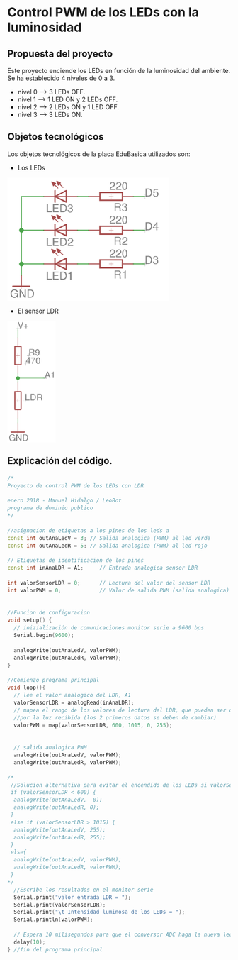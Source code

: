 # Control PWM de los LEDs con la luminosidad

## Propuesta del proyecto
Este proyecto enciende los LEDs en función de la luminosidad del ambiente. Se ha establecido 4 niveles de 0 a 3.
- nivel 0 --> 3 LEDs OFF.
- nivel 1 --> 1 LED ON y 2 LEDs OFF.
- nivel 2 --> 2 LEDs ON y 1 LED OFF.
- nivel 3 --> 3 LEDs ON.

## Objetos tecnológicos
Los objetos tecnológicos de la placa EduBasica utilizados son:
- Los LEDs

<a href="" target="_blank"><img width="366" height="278" border="0" align="center" src="https://github.com/leobotmanuel/ProgramandoObjetosTecnologicos/blob/master/software/arduino/proyectos/img/leds_cirEdubasica.png"/></a>

- El sensor LDR

<a href="" target="_blank"><img width="109" height="274" border="0" align="center" src="https://github.com/leobotmanuel/ProgramandoObjetosTecnologicos/blob/master/software/arduino/proyectos/img/LDR_esqEdubasica.png"/></a>

## Explicación del código.
```cpp
/*
Proyecto de control PWM de los LEDs con LDR 

enero 2018 - Manuel Hidalgo / LeoBot
programa de dominio publico
*/

//asignacion de etiquetas a los pines de los leds a
const int outAnaLedV = 3; // Salida analogica (PWM) al led verde
const int outAnaLedR = 5; // Salida analogica (PWM) al led rojo

// Etiquetas de identificacion de los pines
const int inAnaLDR = A1;     // Entrada analogica sensor LDR

int valorSensorLDR = 0;      // Lectura del valor del sensor LDR
int valorPWM = 0;            // Valor de salida PWM (salida analogica) a los pines LEDs


//Funcion de configuracion
void setup() {    
  // inizialización de comunicaciones monitor serie a 9600 bps
  Serial.begin(9600);            

  analogWrite(outAnaLedV, valorPWM);
  analogWrite(outAnaLedR, valorPWM);
}

//Comienzo programa principal
void loop(){
  // lee el valor analogico del LDR, A1
  valorSensorLDR = analogRead(inAnaLDR);            
  // mapea el rango de los valores de lectura del LDR, que pueden ser diferentes
  //por la luz recibida (los 2 primeros datos se deben de cambiar)
  valorPWM = map(valorSensorLDR, 600, 1015, 0, 255);  
  

  // salida analogica PWM
  analogWrite(outAnaLedV, valorPWM);
  analogWrite(outAnaLedR, valorPWM);  

/*
 //Solucion alternativa para evitar el encendido de los LEDs si valorSensorLDR < 600
 if (valorSensorLDR < 600) {
  analogWrite(outAnaLedV,  0);
  analogWrite(outAnaLedR, 0);
 }
 else if (valorSensorLDR > 1015) {
  analogWrite(outAnaLedV, 255);
  analogWrite(outAnaLedR, 255);
 }
 else{
  analogWrite(outAnaLedV, valorPWM);
  analogWrite(outAnaLedR, valorPWM);
 }
*/
  //Escribe los resultados en el monitor serie
  Serial.print("valor entrada LDR = ");  
  Serial.print(valorSensorLDR);      
  Serial.print("\t Intensidad luminosa de los LEDs = ");      
  Serial.println(valorPWM);   

  // Espera 10 milisegundos para que el conversor ADC haga la nueva lectura // waits 10 ms for the ADC makes a new reading
  delay(10);    
} //fin del programa principal
```
